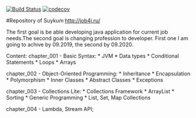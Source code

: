 [![Build Status](https://travis-ci.org/Suykum/job4j.svg?branch=master)](https://travis-ci.org/Suykum/job4j)
[![codecov](https://codecov.io/gh/Suykum/job4j/branch/master/graph/badge.svg)](https://codecov.io/gh/Suykum/job4j)

#Repository of Suykum
http://job4j.ru/

The first goal is be able developing java application for current job needs.The second goal is changing profession 
to developer. First one I am going to achive by 09.2019, the second by 09.2020.

Content:
chapter_001 - Basic Syntax:
              * JVM
              * Data types
              * Conditional Statements
              * Loops
              * Arrays
              
chapter_002 - Object-Oriented Programming:
              * Inheritance
              * Encapsulation
              * Polymorphism
              * Inner Classes
              * Abstract Classes
              * Exceptions

chapter_003 - Collections Lite:
              * Collections Framework
              * ArrayList
              * Sorting
              * Generic Programming
              * List, Set, Map Collections

chapter_004 - Lambda, Stream API;